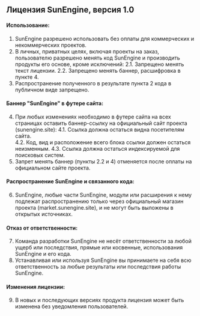 ## Лицензия SunEngine, версия 1.0

#### Использование:
1. SunEngine разрешено использовать без оплаты для коммерческих и некоммерческих проектов.
2. В личных, приватных целях, включая проекты на заказ, пользователю разрешено менять код SunEngine и производить продукты его основе, кроме исключений:
  2.1. Запрещено менять текст лицензии.
  2.2. Запрещено менять баннер, расшифровка в пункте 4.
3. Распространение полученного в результате пункта 2 кода в публичном виде запрещено.

#### Баннер "SunEngine" в футере сайта:
4. При любых изменениях необходимо в футере сайта на всех страницах оставить баннер-ссылку на официальный сайт проекта (sunengine.site):
  4.1. Ссылка должна остаться видна посетителям сайта.  
  4.2. Код, вид и расположение всего блока ссылки должен остаться неизменным. 
  4.3. Ссылка должна остаться индексируемой для поисковых систем. 
5. Запрет менять баннер (пункты 2.2 и 4) отменяется после оплаты на официальном сайте проекта.

#### Распространение SunEngine и связанного кода:
6. SunEngine, любые части SunEngine, модули или расширения к нему подлежат распространению только через официальный магазин проекта (market.sunengine.site), и не могут быть  выложены в открытых источниках.

#### Отказ от ответственности:
7. Команда разработки SunEngine не несёт ответственности за любой ущерб или последствия, прямые или косвенные, использования SunEngine и его кода.
8. Устанавливая или используя SunEngine вы принимаете на себя всю ответственность за любые результаты или последствия работы SunEngine.

#### Изменения лицензии:
9. В новых и последующих версиях продукта лицензия может быть изменена без уведомления пользователей.
